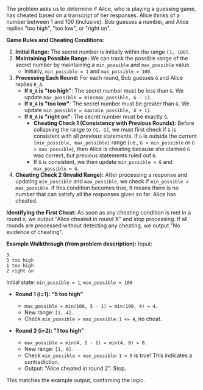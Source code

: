 The problem asks us to determine if Alice, who is playing a guessing game, has cheated based on a transcript of her responses. Alice thinks of a number between 1 and 100 (inclusive). Bob guesses a number, and Alice replies "too high", "too low", or "right on".

**Game Rules and Cheating Conditions:**

1.  **Initial Range:** The secret number is initially within the range `[1, 100]`.
2.  **Maintaining Possible Range:** We can track the possible range of the secret number by maintaining a `min_possible` and `max_possible` value.
    *   Initially, `min_possible = 1` and `max_possible = 100`.
3.  **Processing Each Round:** For each round, Bob guesses `G` and Alice replies `R_A`.
    *   **If `R_A` is "too high"**: The secret number must be less than `G`. We update `max_possible = min(max_possible, G - 1)`.
    *   **If `R_A` is "too low"**: The secret number must be greater than `G`. We update `min_possible = max(min_possible, G + 1)`.
    *   **If `R_A` is "right on"**: The secret number must be exactly `G`.
        *   **Cheating Check 1 (Consistency with Previous Rounds):** Before collapsing the range to `[G, G]`, we must first check if `G` is consistent with all *previous* statements. If `G` is outside the current `[min_possible, max_possible]` range (i.e., `G < min_possible` or `G > max_possible`), then Alice is cheating because she claimed `G` was correct, but previous statements ruled out `G`.
        *   If `G` is consistent, we then update `min_possible = G` and `max_possible = G`.
4.  **Cheating Check 2 (Invalid Range):** After processing a response and updating `min_possible` and `max_possible`, we check if `min_possible > max_possible`. If this condition becomes true, it means there is no number that can satisfy all the responses given so far. Alice has cheated.

**Identifying the First Cheat:**
As soon as any cheating condition is met in a round `X`, we output "Alice cheated in round X" and stop processing. If all rounds are processed without detecting any cheating, we output "No evidence of cheating".

**Example Walkthrough (from problem description):**
Input:
```
3
5 too high
1 too high
2 right on
```

Initial state: `min_possible = 1`, `max_possible = 100`

*   **Round 1 (i=1): "5 too high"**
    *   `max_possible = min(100, 5 - 1) = min(100, 4) = 4`.
    *   New range: `[1, 4]`.
    *   Check `min_possible > max_possible`: `1 <= 4`, no cheat.

*   **Round 2 (i=2): "1 too high"**
    *   `max_possible = min(4, 1 - 1) = min(4, 0) = 0`.
    *   New range: `[1, 0]`.
    *   Check `min_possible > max_possible`: `1 > 0` is true! This indicates a contradiction.
    *   Output: "Alice cheated in round 2". Stop.

This matches the example output, confirming the logic.